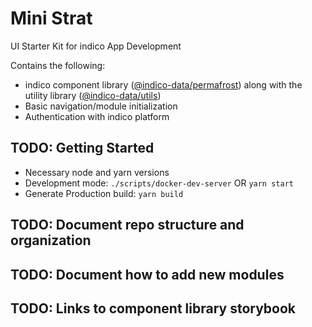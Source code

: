 # Mini Strat

UI Starter Kit for indico App Development

Contains the following:

* indico component library ([@indico-data/permafrost](https://github.com/IndicoDataSolutions/stratosphere-v2/tree/development/packages/permafrost)) along with the utility library ([@indico-data/utils](https://github.com/IndicoDataSolutions/stratosphere-v2/tree/development/packages/utils))
* Basic navigation/module initialization
* Authentication with indico platform

## TODO: Getting Started

* Necessary node and yarn versions
* Development mode: `./scripts/docker-dev-server` OR `yarn start`
* Generate Production build: `yarn build`

## TODO: Document repo structure and organization

## TODO: Document how to add new modules

## TODO: Links to component library storybook
